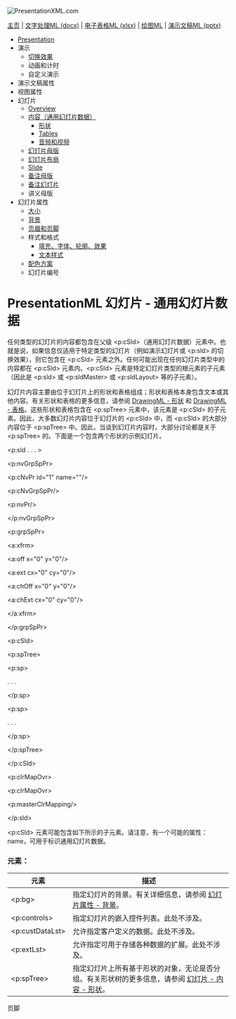 ![PresentationXML.com](pptxImages\PresentationMLBanner.png)

[主页](index.md) | [文字处理ML (docx)](anatomyofOOXML.md) | [电子表格ML (xlsx)](anatomyofOOXML-xlsx.md) | [绘图ML](drwOverview.md) | [演示文稿ML (pptx)](anatomyofOOXML-pptx.md)

- [Presentation](prPresentation.md)
- 演示
  - [切换效果](prSlide-transitions.md)
  - 动画和计时
  - 自定义演示
- 演示文稿属性
- 视图属性
- 幻灯片
  - [Overview](prSlide.md)
  - [内容（通用幻灯片数据）](prCommonSlideData.md)
    - [形状](prSlide-shapeTree.md)
    - [Tables](drwTable.md)
    - [音频和视频](prSlide-multiMedia.md)
  - [幻灯片母版](prSlideMaster.md)
  - [幻灯片布局](prSlideLayout.md)
  - [Slide](prPresentationSlide.md)
  - [备注母版](prNotesMaster.md)
  - [备注幻灯片](prNotesSlide.md)
  - 讲义母版
- 幻灯片属性
  - [大小](prSlide-size.md)
  - [背景](prSlide-background.md)
  - [页眉和页脚](prSlide-footer.md)
  - 样式和格式
    - [填充、字体、轮廓、效果](prSlide-styles-themes.md)
    - [文本样式](prSlide-styles-textStyles.md)
  - [配色方案](prSlide-color.md)
  - 幻灯片编号

# PresentationML 幻灯片 - 通用幻灯片数据

任何类型的幻灯片的内容都包含在父级 <p:cSld>（通用幻灯片数据）元素中。也就是说，如果信息仅适用于特定类型的幻灯片（例如演示幻灯片或 <p:sld> 的切换效果），则它包含在 <p:cSld> 元素之外。任何可能出现在任何幻灯片类型中的内容都在 <p:cSld> 元素内。<p:cSld> 元素是特定幻灯片类型的根元素的子元素（因此是 <p:sld> 或 <p:sldMaster> 或 <p:sldLayout> 等的子元素）。

幻灯片内容主要由位于幻灯片上的形状和表格组成；形状和表格本身包含文本或其他内容。有关形状和表格的更多信息，请参阅 [DrawingML - 形状](http://www.officeopenxml.com/drwShape.md) 和 [DrawingML - 表格](http://www.officeopenxml.com/drwTable.md)。这些形状和表格包含在 <p:spTree> 元素中，该元素是 <p:cSld> 的子元素。因此，大多数幻灯片内容位于幻灯片的 <p:cSld> 中，而 <p:cSld> 的大部分内容位于 <p:spTree> 中。因此，当谈到幻灯片内容时，大部分讨论都是关于 <p:spTree> 的。下面是一个包含两个形状的示例幻灯片。

<p:sld . . . >

<p:nvGrpSpPr>

<p:cNvPr id="1" name=""/>

<p:cNvGrpSpPr/>

<p:nvPr/>

</p:nvGrpSpPr>

<p:grpSpPr>

<a:xfrm>

<a:off x="0" y="0"/>

<a:ext cx="0" cy="0"/>

<a:chOff x="0" y="0"/>

<a:chExt cx="0" cy="0"/>

</a:xfrm>

</p:grpSpPr>

<p:cSld>

<p:spTree>

<p:sp>

. . .

</p:sp>

<p:sp>

. . .

</p:sp>

</p:spTree>

</p:cSld>

<p:clrMapOvr>

<p:clrMapOvr>

<p:masterClrMapping/>

</p:sld>

<p:cSld> 元素可能包含如下所示的子元素。请注意，有一个可能的属性：name，可用于标识通用幻灯片数据。

### 元素：

| 元素            | 描述                                                                                                                      |
| --------------- | ------------------------------------------------------------------------------------------------------------------------- |
| <p:bg>          | 指定幻灯片的背景。有关详细信息，请参阅 [幻灯片属性 - 背景](prSlide-background.md)。                                       |
| <p:controls>    | 指定幻灯片的嵌入控件列表。此处不涉及。                                                                                    |
| <p:custDataLst> | 允许指定客户定义的数据。此处不涉及。                                                                                      |
| <p:extLst>      | 允许指定可用于存储各种数据的扩展。此处不涉及。                                                                            |
| <p:spTree>      | 指定幻灯片上所有基于形状的对象，无论是否分组。有关形状树的更多信息，请参阅 [幻灯片 - 内容 - 形状](prSlide-shapeTree.md)。 |

页脚

